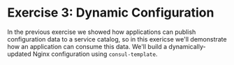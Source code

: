 # Exercise 3: Dynamic Configuration

In the previous exercise we showed how applications can publish configuration data to a service catalog, so in this exericse we'll demonstrate how an application can consume this data. We'll build a dynamically-updated Nginx configuration using `consul-template`.
